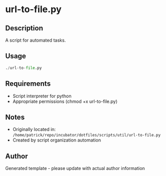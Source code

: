 # url-to-file.py

## Description
A script for automated tasks.

## Usage
```python
./url-to-file.py
```

## Requirements
- Script interpreter for python
- Appropriate permissions (chmod +x url-to-file.py)

## Notes
- Originally located in: `/home/patrick/repo/incubator/dotfiles/scripts/util/url-to-file.py`
- Created by script organization automation

## Author
Generated template - please update with actual author information
